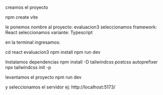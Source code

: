 creamos el proyecto

npm create vite

le ponemos nombre al proyecto: evaluacion3
seleccionamos framework: React
seleccionamos variante: Typescript

en la terminal ingresamos:

cd react evaluacion3
npm install
npm run dev

Instalamos dependencias
npm install -D tailwindcss postcss autoprefixer
npx tailwindcss init -p

levantamos el proyecto
npm run dev

y seleccionamos el servidor
ej: http://localhost:5173/


